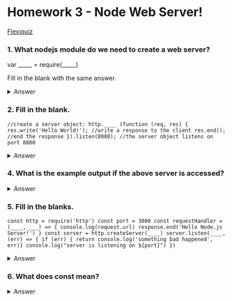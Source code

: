 # Homework 3 - Node Web Server!

[Flexiquiz](https://www.flexiquiz.com)

### 1. What nodejs module do we need to create a web server?
var _____ = require(_____)

Fill in the blank with the same answer.

<details><summary>Answer</summary>
<p>

`var http = require(http)`

</p>
</details>

### 2. Fill in the blank.
`//create a server object:
http.____ (function (req, res) { 
  res.write('Hello World!'); //write a response to the client
  res.end(); //end the response
}).listen(8080); //the server object listens on port 8080`

<details><summary>Answer</summary>
<p>

`//create a server object:
http.requestHandler (function (req, res) {
  res.write('Hello World!'); //write a response to the client
  res.end(); //end the response
}).listen(8080); //the server object listens on port 8080`

</p>
</details>

### 4. What is the example output if the above server is accessed?

<details><summary>Answer</summary>
<p>

Hello World!

</p>
</details>

### 5. Fill in the blanks.

`const http = require('http')
const port = 3000
const requestHandler = (____,____) => {
console.log(request.url)
response.end('Hello Node.js Server!') }
const server = http.createServer(____)
server.listen(____, (err) => {
if (err) { return console.log('something bad happened', err)}
console.log("server is listening on ${port}")
})`

<details><summary>Answer</summary>
<p>

`const http = require('http')
const port = 3000
const requestHandler = (request,response) => {
console.log(request.url)
response.end('Hello Node.js Server!') }
const server = http.createServer(requestHandler)
server.listen(port, (err) => {
if (err) { return console.log('something bad happened', err)}
console.log("server is listening on ${port}")
})`

</p>
</details>

### 6. What does const mean?

<details><summary>Answer</summary>
<p>

 It defines a constant reference to a value.

</p>
</details>